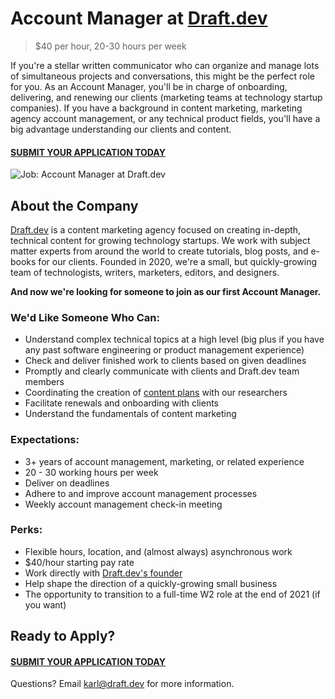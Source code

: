 # Account Manager at [Draft.dev](https://draft.dev/)
> $40 per hour, 20-30 hours per week

If you're a stellar written communicator who can organize and manage lots of simultaneous projects and conversations, this might be the perfect role for you. As an Account Manager, you'll be in charge of onboarding, delivering, and renewing our clients (marketing teams at technology startup companies). If you have a background in content marketing, marketing agency account management, or any technical product fields, you'll have a big advantage understanding our clients and content.

#### [SUBMIT YOUR APPLICATION TODAY](https://airtable.com/shrH7UwEKiY5LG9cP)

![Job: Account Manager at Draft.dev](https://draft.dev/learn/assets/posts/img_0990.png)

## About the Company
[Draft.dev](https://draft.dev/) is a content marketing agency focused on creating in-depth, technical content for growing technology startups. We work with subject matter experts from around the world to create tutorials, blog posts, and e-books for our clients. Founded in 2020, we're a small, but quickly-growing team of technologists, writers, marketers, editors, and designers.

**And now we're looking for someone to join as our first Account Manager.**

### We'd Like Someone Who Can:
- Understand complex technical topics at a high level (big plus if you have any past software engineering or product management experience)
- Check and deliver finished work to clients based on given deadlines
- Promptly and clearly communicate with clients and Draft.dev team members
- Coordinating the creation of [content plans](https://draft.dev/learn/posts/content-plan) with our researchers
- Facilitate renewals and onboarding with clients
- Understand the fundamentals of content marketing

### Expectations:
- 3+ years of account management, marketing, or related experience
- 20 - 30 working hours per week
- Deliver on deadlines
- Adhere to and improve account management processes
- Weekly account management check-in meeting

### Perks:
- Flexible hours, location, and (almost always) asynchronous work
- $40/hour starting pay rate
- Work directly with [Draft.dev's founder](https://www.linkedin.com/in/karllhughes)
- Help shape the direction of a quickly-growing small business
- The opportunity to transition to a full-time W2 role at the end of 2021 (if you want)

## Ready to Apply?

#### [SUBMIT YOUR APPLICATION TODAY](https://airtable.com/shrH7UwEKiY5LG9cP)

Questions? Email [karl@draft.dev](mailto:karl@draft.dev) for more information.
